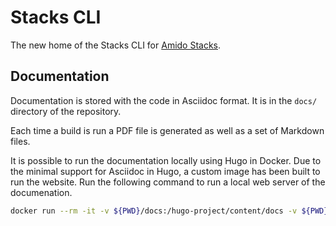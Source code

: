 # Stacks CLI

The new home of the Stacks CLI for [Amido Stacks](https://stacks.amido.com).

## Documentation

Documentation is stored with the code in Asciidoc format. It is in the `docs/` directory of the repository.

Each time a build is run a PDF file is generated as well as a set of Markdown files.

It is possible to run the documentation locally using Hugo in Docker. Due to the minimal support for Asciidoc in Hugo, a custom image has been built to run the website. Run the following command to run a local web server of the documenation.

```bash
docker run --rm -it -v ${PWD}/docs:/hugo-project/content/docs -v ${PWD}:/repo -p 1313:1313 russellseymour/hugo-docker
```
